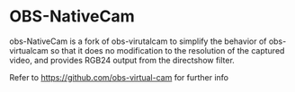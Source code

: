 # OBS-NativeCam
obs-NativeCam is a fork of obs-virutalcam to simplify the behavior of obs-virtualcam so that it does no modification to the resolution of the captured video, and provides RGB24 output from the directshow filter.

Refer to https://github.com/obs-virtual-cam for further info
